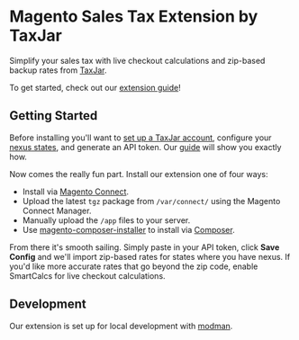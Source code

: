 # Magento Sales Tax Extension by TaxJar

Simplify your sales tax with live checkout calculations and zip-based backup rates from [TaxJar](http://www.taxjar.com).

To get started, check out our [extension guide](http://www.taxjar.com/guides/integrations/magento/)!

## Getting Started

Before installing you'll want to [set up a TaxJar account](https://app.taxjar.com/sign_up), configure your [nexus states](http://blog.taxjar.com/sales-tax-nexus-definition/), and generate an API token. Our [guide](http://www.taxjar.com/guides/integrations/magento/) will show you exactly how.

Now comes the really fun part. Install our extension one of four ways:

- Install via [Magento Connect](https://www.magentocommerce.com/magento-connect/sales-tax-automation-by-taxjar.html).
- Upload the latest `tgz` package from `/var/connect/` using the Magento Connect Manager.
- Manually upload the `/app` files to your server.
- Use [magento-composer-installer](https://github.com/Cotya/magento-composer-installer) to install via [Composer](https://getcomposer.org).

From there it's smooth sailing. Simply paste in your API token, click **Save Config** and we'll import zip-based rates for states where you have nexus. If you'd like more accurate rates that go beyond the zip code, enable SmartCalcs for live checkout calculations.

## Development

Our extension is set up for local development with [modman](https://github.com/colinmollenhour/modman).